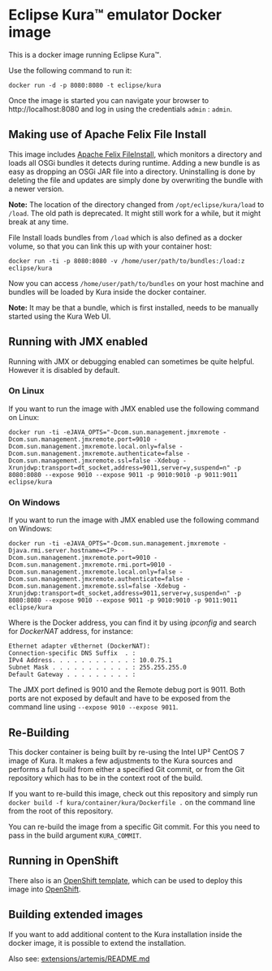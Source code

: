 # Eclipse Kura™ emulator Docker image

This is a docker image running Eclipse Kura™.

Use the following command to run it:

    docker run -d -p 8080:8080 -t eclipse/kura

Once the image is started you can navigate your browser to http://localhost:8080 and log in using the credentials `admin` : `admin`.

## Making use of Apache Felix File Install

This image includes [Apache Felix FileInstall](https://felix.apache.org/documentation/subprojects/apache-felix-file-install.html "Apache Felix File Install"), which monitors a directory and loads all OSGi bundles it detects during runtime. Adding a new bundle is as easy as dropping an OSGi JAR file into a directory. Uninstalling is done by deleting the file and updates are simply done by overwriting the bundle with a newer version.

**Note:** The location of the directory changed from `/opt/eclipse/kura/load` to `/load`. The old path is
          deprecated. It might still work for a while, but it might break at any time.

File Install loads bundles from `/load` which is also defined as a docker volume,
so that you can link this up with your container host:

    docker run -ti -p 8080:8080 -v /home/user/path/to/bundles:/load:z eclipse/kura

Now you can access `/home/user/path/to/bundles` on your host machine and bundles will be loaded
by Kura inside the docker container.

**Note:** It may be that a bundle, which is first installed, needs to be manually started using the Kura Web UI.

## Running with JMX enabled

Running with JMX or debugging enabled can sometimes be quite helpful. However it is disabled by default. 

### On Linux

If you want to run the image with JMX enabled use the following command on Linux:

    docker run -ti -eJAVA_OPTS="-Dcom.sun.management.jmxremote -Dcom.sun.management.jmxremote.port=9010 -Dcom.sun.management.jmxremote.local.only=false -Dcom.sun.management.jmxremote.authenticate=false -Dcom.sun.management.jmxremote.ssl=false -Xdebug -Xrunjdwp:transport=dt_socket,address=9011,server=y,suspend=n" -p 8080:8080 --expose 9010 --expose 9011 -p 9010:9010 -p 9011:9011 eclipse/kura

### On Windows

If you want to run the image with JMX enabled use the following command on Windows: 

    docker run -ti -eJAVA_OPTS="-Dcom.sun.management.jmxremote -Djava.rmi.server.hostname=<IP> -Dcom.sun.management.jmxremote.port=9010 -Dcom.sun.management.jmxremote.rmi.port=9010 -Dcom.sun.management.jmxremote.local.only=false -Dcom.sun.management.jmxremote.authenticate=false -Dcom.sun.management.jmxremote.ssl=false -Xdebug -Xrunjdwp:transport=dt_socket,address=9011,server=y,suspend=n" -p 8080:8080 --expose 9010 --expose 9011 -p 9010:9010 -p 9011:9011 eclipse/kura

Where *<IP>* is the Docker address, you can find it by using *ipconfig* and search for *DockerNAT* address, for instance:

    Ethernet adapter vEthernet (DockerNAT):
    Connection-specific DNS Suffix  . :
    IPv4 Address. . . . . . . . . . . : 10.0.75.1
    Subnet Mask . . . . . . . . . . . : 255.255.255.0
    Default Gateway . . . . . . . . . :

The JMX port defined is 9010 and the Remote debug port is 9011. Both ports are not exposed by default and have to be exposed from the command line using `--expose 9010 --expose 9011`.

## Re-Building

This docker container is being built by re-using the Intel UP² CentOS 7 image of Kura. It makes a few adjustments to the Kura sources and performs a full build from either a specified Git commit, or from the Git repository which has to be in the context root of the build.

If you want to re-build this image, check out this repository and simply run `docker build -f kura/container/kura/Dockerfile .` on the command line from the root of this repository.

You can re-build the image from a specific Git commit. For this you need to pass in the build argument `KURA_COMMIT`.
 
## Running in OpenShift

There also is an [OpenShift template](openshift/README.md), which can be used to deploy this image into [OpenShift](https://www.openshift.org/).

## Building extended images

If you want to add additional content to the Kura installation inside the docker image,
it is possible to extend the installation.

Also see: [extensions/artemis/README.md](extensions/artemis/README.md)
